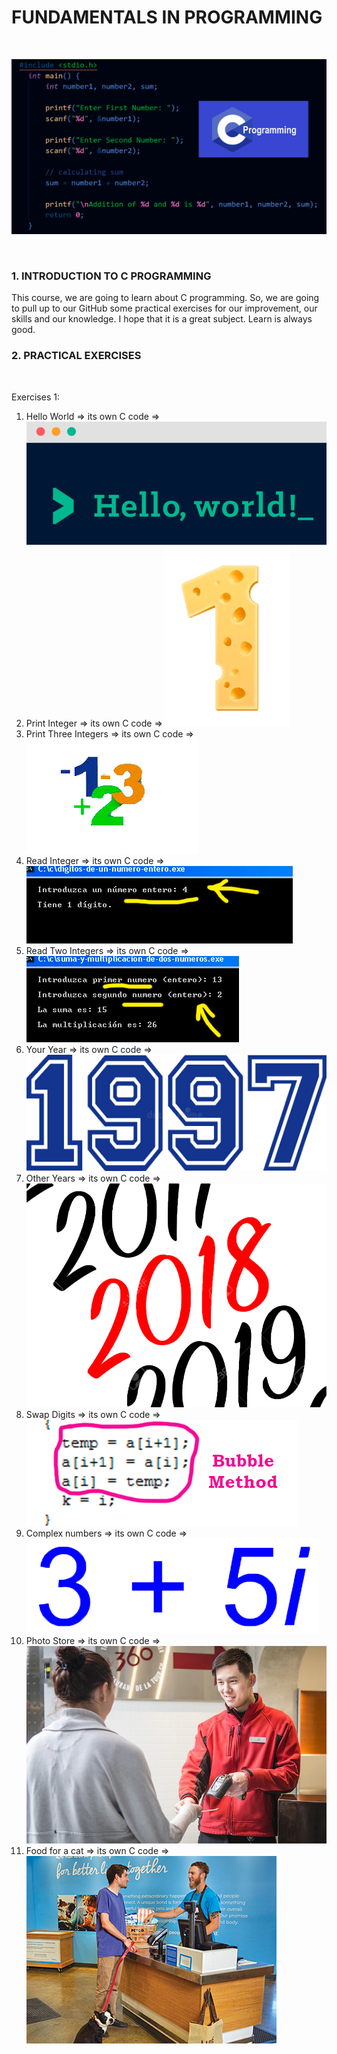 # FUNDAMENTALS IN PROGRAMMING

<br>

![](CProg.png)

<br>

### 1. INTRODUCTION TO C PROGRAMMING

This course, we are going to learn about C programming. So, we are going to pull up to our GitHub some practical exercises for our improvement, our skills and our knowledge. I hope that it is a great subject. Learn is always good.

### 2. PRACTICAL EXERCISES

<br>

Exercises 1:
    
1. Hello World => its own C code => ![](HelloWorld.png)
2. Print Integer => its own C code => ![](Print_Integer.png)
3. Print Three Integers => its own C code => ![](Print_Three_Integers.png)
4. Read Integer => its own C code => ![](Read_Integer.png)
5. Read Two Integers => its own C code => ![](Read_Two_Integers.png)
6. Your Year => its own C code => ![](Your_Year.png)
7. Other Years => its own C code => ![](Other_Years.png)
8. Swap Digits => its own C code => ![](Swap_Digits.png)
9. Complex numbers => its own C code => ![](Complex_numbers.png)
10. Photo Store => its own C code => ![](Photo_Store.jpg)
11. Food for a cat => its own C code => ![](Food_for_cat.jpg)